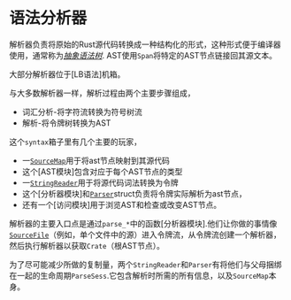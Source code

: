 # 语法分析器

解析器负责将原始的Rust源代码转换成一种结构化的形式，这种形式便于编译器使用，通常称为[*抽象语法树*][ast]. AST使用`Span`将特定的AST节点链接回其源文本。

大部分解析器位于[LB语法]机箱。

与大多数解析器一样，解析过程由两个主要步骤组成，

-   词汇分析-将字符流转换为符号树流
-   解析-将令牌树转换为AST

这个`syntax`箱子里有几个主要的玩家，

-   一[`SourceMap`]用于将ast节点映射到其源代码
-   这个[AST模块]包含对应于每个AST节点的类型
-   一[`StringReader`]用于将源代码词法转换为令牌
-   这个[分析器模块]和[`Parser`]struct负责将令牌实际解析为ast节点，
-   还有一个[访问模块]用于浏览AST和检查或改变AST节点。

解析器的主要入口点是通过`parse_*`中的函数[分析器模块].他们让你做的事情像[`SourceFile`][sourcefile]（例如，单个文件中的源）进入令牌流，从令牌流创建一个解析器，然后执行解析器以获取`Crate`（根AST节点）。

为了尽可能减少所做的复制量，两个`StringReader`和`Parser`有将他们与父母捆绑在一起的生命周期`ParseSess`.它包含解析时所需的所有信息，以及`SourceMap`本身。

[libsyntax]: https://doc.rust-lang.org/nightly/nightly-rustc/syntax/index.html

[rustc_errors]: https://doc.rust-lang.org/nightly/nightly-rustc/rustc_errors/index.html

[ast]: https://en.wikipedia.org/wiki/Abstract_syntax_tree

[`sourcemap`]: https://doc.rust-lang.org/nightly/nightly-rustc/syntax/source_map/struct.SourceMap.html

[ast module]: https://doc.rust-lang.org/nightly/nightly-rustc/syntax/ast/index.html

[parser module]: https://doc.rust-lang.org/nightly/nightly-rustc/syntax/parse/index.html

[`parser`]: https://doc.rust-lang.org/nightly/nightly-rustc/syntax/parse/parser/struct.Parser.html

[`stringreader`]: https://doc.rust-lang.org/nightly/nightly-rustc/syntax/parse/lexer/struct.StringReader.html

[visit module]: https://doc.rust-lang.org/nightly/nightly-rustc/syntax/visit/index.html

[sourcefile]: https://doc.rust-lang.org/nightly/nightly-rustc/syntax/source_map/struct.SourceFile.html
